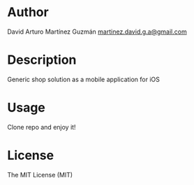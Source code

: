# Author
David Arturo Martínez Guzmán
martinez.david.g.a@gmail.com

# Description
Generic shop solution as a mobile application for iOS

# Usage
Clone repo and enjoy it!

# License
The MIT License (MIT)

